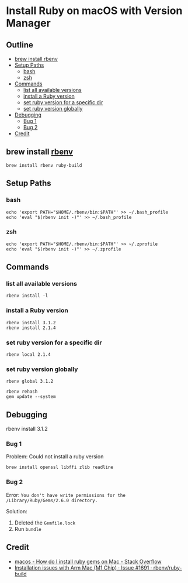 # Install Ruby on macOS with Version Manager

## Outline <!-- omit in toc -->
* [brew install rbenv](#brew-install-rbenv)
* [Setup Paths](#setup-paths)
  * [bash](#bash)
  * [zsh](#zsh)
* [Commands](#commands)
  * [list all available versions](#list-all-available-versions)
  * [install a Ruby version](#install-a-ruby-version)
  * [set ruby version for a specific dir](#set-ruby-version-for-a-specific-dir)
  * [set ruby version globally](#set-ruby-version-globally)
* [Debugging](#debugging)
  * [Bug 1](#bug-1)
  * [Bug 2](#bug-2)
* [Credit](#credit)

## brew install [rbenv](https://github.com/rbenv/rbenv)

```shell
brew install rbenv ruby-build
```

## Setup Paths

### bash

```shell
echo 'export PATH="$HOME/.rbenv/bin:$PATH"' >> ~/.bash_profile
echo 'eval "$(rbenv init -)"' >> ~/.bash_profile  
```

### zsh

```shell
echo 'export PATH="$HOME/.rbenv/bin:$PATH"' >> ~/.zprofile
echo 'eval "$(rbenv init -)"' >> ~/.zprofile  
```

## Commands
### list all available versions

```shell
rbenv install -l
```

### install a Ruby version

```shell
rbenv install 3.1.2
rbenv install 2.1.4
```

### set ruby version for a specific dir

```shell
rbenv local 2.1.4
```

### set ruby version globally

```shell
rbenv global 3.1.2

rbenv rehash
gem update --system
```

## Debugging

rbenv install 3.1.2


### Bug 1
Problem: Could not install a ruby version

```shell
brew install openssl libffi zlib readline
```

### Bug 2
Error: `You don't have write permissions for the /Library/Ruby/Gems/2.6.0 directory.`

Solution:
1. Deleted the `Gemfile.lock`
1. Run `bundle`

## Credit

* [macos - How do I install ruby gems on Mac - Stack Overflow](https://stackoverflow.com/questions/39381360/how-do-i-install-ruby-gems-on-mac/43293653#43293653)
* [Installation issues with Arm Mac (M1 Chip) · Issue #1691 · rbenv/ruby-build](https://github.com/rbenv/ruby-build/issues/1691#issuecomment-983122764)
